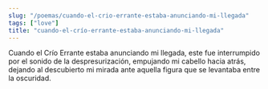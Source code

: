 ```yaml
---
slug: "/poemas/cuando-el-crio-errante-estaba-anunciando-mi-llegada"
tags: ["love"]
title: "cuando-el-crío-errante-estaba-anunciando-mi-llegada"
---
```

Cuando el Crío Errante estaba anunciando mi llegada, este fue interrumpido por el sonido de la despresurización, empujando mi cabello hacia atrás, dejando al descubierto mi mirada ante aquella figura que se levantaba entre la oscuridad.